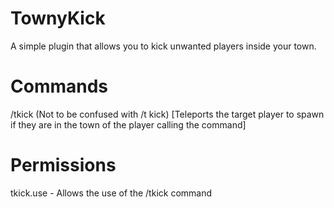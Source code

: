 # TownyKick
A simple plugin that allows you to kick unwanted players inside your town.

# Commands
/tkick <player> (Not to be confused with /t kick) [Teleports the target player to spawn if they are in the town of the player calling the command]
  
# Permissions
tkick.use - Allows the use of the /tkick command
